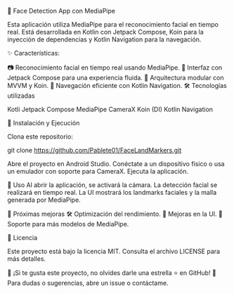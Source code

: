 📌 Face Detection App con MediaPipe

Esta aplicación utiliza MediaPipe para el reconocimiento facial en tiempo real. Está desarrollada en Kotlin con Jetpack Compose, Koin para la inyección de dependencias y Kotlin Navigation para la navegación.

✨ Características:

📷 Reconocimiento facial en tiempo real usando MediaPipe.
🎨 Interfaz con Jetpack Compose para una experiencia fluida.
🔀 Arquitectura modular con MVVM y Koin.
🚀 Navegación eficiente con Kotlin Navigation.
🛠️ Tecnologías utilizadas

Kotli
Jetpack Compose
MediaPipe
CameraX
Koin (DI)
Kotlin Navigation

🚀 Instalación y Ejecución

Clona este repositorio:

git clone https://github.com/Pablete01/FaceLandMarkers.git

Abre el proyecto en Android Studio.
Conéctate a un dispositivo físico o usa un emulador con soporte para CameraX.
Ejecuta la aplicación.

📸 Uso
Al abrir la aplicación, se activará la cámara.
La detección facial se realizará en tiempo real.
La UI mostrará los landmarks faciales y la malla generada por MediaPipe.

📌 Próximas mejoras
🛠️ Optimización del rendimiento.
🎨 Mejoras en la UI.
📲 Soporte para más modelos de MediaPipe.


📄 Licencia

Este proyecto está bajo la licencia MIT. Consulta el archivo LICENSE para más detalles.

🚀 ¡Si te gusta este proyecto, no olvides darle una estrella ⭐ en GitHub!
📩 Para dudas o sugerencias, abre un issue o contáctame.
